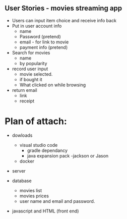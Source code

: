## User  Stories - movies streaming app
- Users can input item choice and receive info back
- Put in user account info
  - name
  - Password (pretend)
  - email - for link to movie
  - payment info (pretend)
- Search for movies
  - name
  - by popularity
- record user input
  - movie selected.
  - if bought it
  - What clicked on while browsing
- return email
  - link 
  - receipt

# Plan of attach:
- dowloads
  - visual studio code
    - gradle dependancy 
    - java expansion pack
      -jackson or Jason
  - docker

- server
- database
  - movies list
  - movies prices
  - user name and email and password.
- javascript and HTML (front end) 